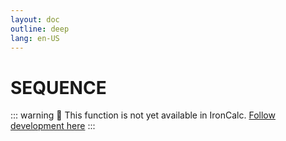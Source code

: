 ```yaml
---
layout: doc
outline: deep
lang: en-US
---
```


# SEQUENCE

::: warning
🚧 This function is not yet available in IronCalc.
[Follow development here](https://github.com/ironcalc/IronCalc/labels/Functions)
:::
